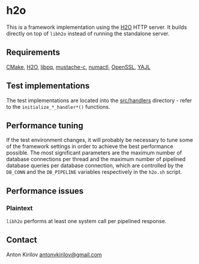 # h2o

This is a framework implementation using the [H2O](https://h2o.examp1e.net) HTTP server. It
builds directly on top of `libh2o` instead of running the standalone server.

## Requirements

[CMake](https://cmake.org), [H2O](https://h2o.examp1e.net), [libpq](https://www.postgresql.org),
[mustache-c](https://github.com/x86-64/mustache-c), [numactl](https://github.com/numactl/numactl),
[OpenSSL](https://www.openssl.org), [YAJL](https://lloyd.github.io/yajl)

## Test implementations

The test implementations are located into the [src/handlers](src/handlers) directory - refer to
the `initialize_*_handler*()` functions.

## Performance tuning

If the test environment changes, it will probably be necessary to tune some of the framework
settings in order to achieve the best performance possible. The most significant parameters are the
maximum number of database connections per thread and the maximum number of pipelined database
queries per database connection, which are controlled by the `DB_CONN` and the `DB_PIPELINE`
variables respectively in the `h2o.sh` script.

## Performance issues

### Plaintext

`libh2o` performs at least one system call per pipelined response.

## Contact

Anton Kirilov <antonvkirilov@gmail.com>
